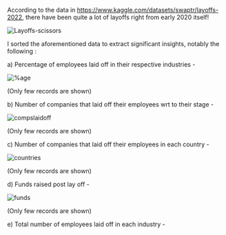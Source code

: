 According to the data in https://www.kaggle.com/datasets/swaptr/layoffs-2022, there have been quite a lot of layoffs right from early 2020 itself!


![Layoffs-scissors](https://user-images.githubusercontent.com/118953638/205452668-d0a8d9ec-25cd-4452-b7cc-938c70d040c5.jpg)


I sorted the aforementioned data to extract significant insights, notably the following :

a) Percentage of employees laid off in their respective industries - 


![%age](https://user-images.githubusercontent.com/118953638/205453169-6cc9f4e9-8eb2-427b-b7bd-9476ea39a105.JPG)

(Only few records are shown)


b) Number of companies that laid off their employees wrt to their stage - 


![compslaidoff](https://user-images.githubusercontent.com/118953638/205453259-332b9f66-55af-4166-ac03-174708e0fe79.JPG)

(Only few records are shown)


c) Number of companies that laid off their employees in each country -


![countries](https://user-images.githubusercontent.com/118953638/205453373-b4eeb227-49e1-4dc2-9773-92c97f3b539c.JPG)

(Only few records are shown)


d) Funds raised post lay off - 


![funds](https://user-images.githubusercontent.com/118953638/205453451-8eadaf23-0592-4302-b14c-80912479479d.JPG)

(Only few records are shown)


e) Total number of employees laid off in each industry - 


